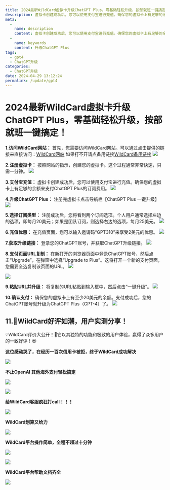 ```yaml
---
title: 2024最新WildCard虚拟卡升级ChatGPT Plus，零基础轻松升级，按部就班一键搞定！
description: 虚拟卡创建成功后，您可以使用支付宝进行充值。确保您的虚拟卡上有足够的余额来支付ChatGPT Plus的订阅费用。
meta: 
  - 
    name: description
    content: 虚拟卡创建成功后，您可以使用支付宝进行充值。确保您的虚拟卡上有足够的余额来支付ChatGPT Plus的订阅费用。
  - 
    name: keywords
    content: 升级ChatGPT Plus
tags: 
  - gpt4
  - ChatGPT升级
categories: 
  - ChatGPT升级
date: 2024-04-29 13:12:24
permalink: /update/gpt4
---
```

# 2024最新WildCard虚拟卡升级ChatGPT Plus，零基础轻松升级，按部就班一键搞定！
**1.访问WildCard网站：** 首先，您需要访问WildCard网站。可以通过点击提供的链接来直接访问：[WildCard网站](https://bewildcard.com/i/GPT310)
如果打不开请点备用链接[WildCard备用链接](https://bewildcard.com/i/GPT310)
![](https://hlplch.aliyuntm.com/chatgpt/WX20240412-095641.png)

**2.注册虚拟卡：** 按照网站的指示，创建您的虚拟卡。这个过程通常非常快速，只需一分钟。
![](https://hlplch.aliyuntm.com/chatgpt/WX20240412-091301.png)

**3.支付宝充值：** 虚拟卡创建成功后，您可以使用支付宝进行充值。确保您的虚拟卡上有足够的余额来支付ChatGPT Plus的订阅费用。
![](https://hlplch.aliyuntm.com/chatgpt/WX20240421-000547.png)

**4.升级ChatGPT Plus：** 注册完虚拟卡点击导航栏【ChatGPT Plus 一键升级】
![](https://hlplch.aliyuntm.com/chatgpt/WX20240409-184808.png)

**5.选择订阅类型：** 注册成功后，您将看到两个订阅选项。个人用户通常选择左边的选项，即每月20美元；如果是团队订阅，则选择右边的选项，每月25美元。
![](https://hlplch.aliyuntm.com/chatgpt/WX20240409-185302.png)

**6.充值优惠：** 在充值页面，您可以输入邀请码“GPT310”来享受2美元的优惠。
![](https://hlplch.aliyuntm.com/chatgpt/WX20240411-110518.png)

**7.获取升级链接：** 登录您的ChatGPT账号，并获取ChatGPT升级链接。
![](https://hlplch.aliyuntm.com/chatgpt/WX20240409-185422.png)

**8.支付页面URL复制：** 在新打开的浏览器页面中登录ChatGPT账号，然后点击“Upgrade”，在弹窗中选择“Upgrade to Plus”。这将打开一个新的支付页面，您需要全选复制该页面的URL。
![](https://hlplch.aliyuntm.com/chatgpt/WX20240225-134928.png)

![](https://hlplch.aliyuntm.com/chatgpt/WX20240225-094438.png)

**9.粘贴URL并升级：** 将复制的URL粘贴到输入框中，然后点击“一键升级”。
![](https://hlplch.aliyuntm.com/chatgpt/WX20240409-185713.png)

**10.确认支付：** 确保您的虚拟卡上有至少20美元的余额。支付成功后，您的ChatGPT账号就升级为ChatGPT Plus（GPT-4）了。
![](https://hlplch.aliyuntm.com/chatgpt/WX20240409-201559.png)


## 11.🎉WildCard好评如潮，用户实测分享！
💡WildCard评价大公开！🚀它以其独特的功能和极致的用户体验，赢得了众多用户的一致好评！😍

**这位感动哭了，在经历一百次信用卡被拒，终于WildCard成功解决**

![](https://hlplch.aliyuntm.com/chatgpt/WX20240430-222956.png)

**不止OpenAI 其他海外支付轻松搞定**

![](https://hlplch.aliyuntm.com/chatgpt/WX20240430-222938.png)

![](https://hlplch.aliyuntm.com/chatgpt/WX20240430-222901.png)

**给WildCard客服疯狂打call！！！**

![](https://hlplch.aliyuntm.com/chatgpt/WX20240430-222840.png)

**WildCard划算又给力**

![](https://hlplch.aliyuntm.com/chatgpt/WX20240430-222823.png)

**WildCard平台操作简单，全程不超过十分钟**

![](https://hlplch.aliyuntm.com/chatgpt/WX20240430-222806.png)


![](https://hlplch.aliyuntm.com/chatgpt/WX20240430-222754.png)

**WildCard平台帮助文档齐全**

![](https://hlplch.aliyuntm.com/chatgpt/WX20240430-222741.png)








